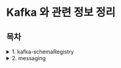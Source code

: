 # Kafka 와 관련 정보 정리

## 목차

<details>
<summary>1. kafka-schemaRegistry</summary>
<div markdown="1">

1. [Kafka란](./kafka-schemaRegistry/Kafka%EB%9E%80.md)
2. [SchemaRegistry란](./kafka-schemaRegistry/SchemaRegistry%EB%9E%80.md)
3. [Avro란](./kafka-schemaRegistry/Avro%EB%9E%80.md)
4. [Kafka Producer 개발하기](./kafka-schemaRegistry/Kafka_Producer_%EA%B0%9C%EB%B0%9C%ED%95%98%EA%B8%B0.md)
5. [Producer에 Schema 적용하기](./kafka-schemaRegistry/Producer%EC%97%90_Schema_%EC%A0%81%EC%9A%A9%ED%95%98%EA%B8%B0.md)

</div>
</details>

<details>
<summary>2. messaging</summary>
<div markdown="1">

1. [messaging](./messaging/messaging.md)

</div>
</details>
